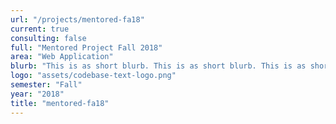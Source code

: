 ```yaml
---
url: "/projects/mentored-fa18"
current: true
consulting: false
full: "Mentored Project Fall 2018"
area: "Web Application"
blurb: "This is as short blurb. This is as short blurb. This is as short blurb. This is as short blurb. This is as short blurb"
logo: "assets/codebase-text-logo.png"
semester: "Fall"
year: "2018"
title: "mentored-fa18"
---
```

